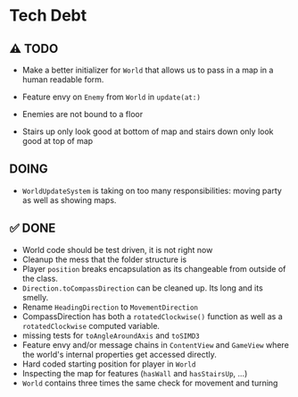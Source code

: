 # Tech Debt

## ⚠️ TODO
- Make a better initializer for `World` that allows us to pass in a map in a human readable form.
- Feature envy on `Enemy` from `World` in `update(at:)`
- Enemies are not bound to a floor

- Stairs up only look good at bottom of map and stairs down only look good at top of map

## DOING
- `WorldUpdateSystem` is taking on too many responsibilities: moving party as well as showing maps.


## ✅ DONE

- World code should be test driven, it is not right now
- Cleanup the mess that the folder structure is
- Player `position` breaks encapsulation as its changeable from outside of the class.
- `Direction.toCompassDirection` can be cleaned up. Its long and its smelly.
- Rename `HeadingDirection` to `MovementDirection`
- CompassDirection has both a `rotatedClockwise()` function as well as a `rotatedClockwise` computed variable.
- missing tests for `toAngleAroundAxis` and `toSIMD3`
- Feature envy and/or message chains in `ContentView` and `GameView` where the world's internal properties get accessed directly.
- Hard coded starting position for player in `World`
- Inspecting the map for features (`hasWall` and `hasStairsUp`, ...)
- `World` contains three times the same check for movement and turning
